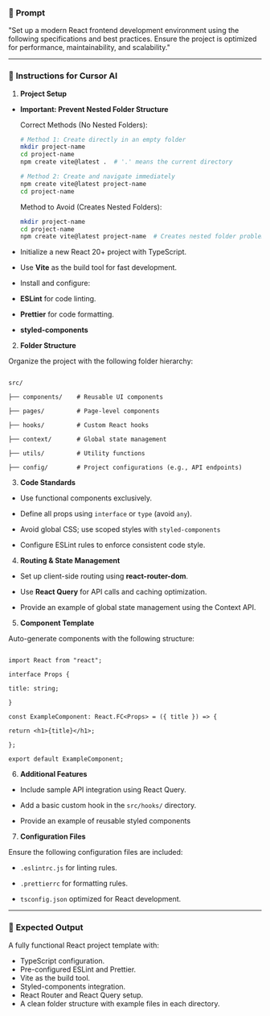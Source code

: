 ### 🎯 **Prompt**

"Set up a modern React frontend development environment using the following specifications and best practices. Ensure the project is optimized for performance, maintainability, and scalability."

- --

### 🔧 **Instructions for Cursor AI**

1. **Project Setup**

- **Important: Prevent Nested Folder Structure**
  
  Correct Methods (No Nested Folders):
  ```bash
  # Method 1: Create directly in an empty folder
  mkdir project-name
  cd project-name
  npm create vite@latest .  # '.' means the current directory

  # Method 2: Create and navigate immediately
  npm create vite@latest project-name
  cd project-name
  ```

  Method to Avoid (Creates Nested Folders):
  ```bash
  mkdir project-name
  cd project-name
  npm create vite@latest project-name  # Creates nested folder problem!
  ```

- Initialize a new React 20+ project with TypeScript.

- Use **Vite** as the build tool for fast development.

- Install and configure:

- **ESLint** for code linting.

- **Prettier** for code formatting.

- **styled-components** 

2. **Folder Structure**

Organize the project with the following folder hierarchy:

```

src/

├── components/    # Reusable UI components

├── pages/         # Page-level components

├── hooks/         # Custom React hooks

├── context/       # Global state management

├── utils/         # Utility functions

├── config/        # Project configurations (e.g., API endpoints)

```

3. **Code Standards**

- Use functional components exclusively.

- Define all props using `interface` or `type` (avoid `any`).

- Avoid global CSS; use scoped styles with `styled-components`

- Configure ESLint rules to enforce consistent code style.

4. **Routing & State Management**

- Set up client-side routing using **react-router-dom**.

- Use **React Query** for API calls and caching optimization.

- Provide an example of global state management using the Context API.

5. **Component Template**

Auto-generate components with the following structure:

```tsx

import React from "react";

interface Props {

title: string;

}

const ExampleComponent: React.FC<Props> = ({ title }) => {

return <h1>{title}</h1>;

};

export default ExampleComponent;

```

6. **Additional Features**

- Include sample API integration using React Query.

- Add a basic custom hook in the `src/hooks/` directory.

- Provide an example of reusable styled components 

7. **Configuration Files**

Ensure the following configuration files are included:

- `.eslintrc.js` for linting rules.

- `.prettierrc` for formatting rules.

- `tsconfig.json` optimized for React development.

- --

### 🚀 **Expected Output**

A fully functional React project template with:

- TypeScript configuration.
- Pre-configured ESLint and Prettier.
- Vite as the build tool.
- Styled-components  integration.
- React Router and React Query setup.
- A clean folder structure with example files in each directory.